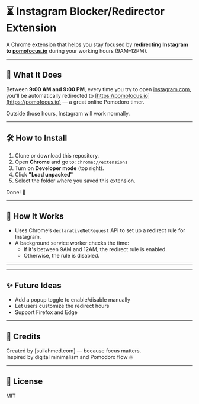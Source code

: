 # ⏳ Instagram Blocker/Redirector Extension

A Chrome extension that helps you stay focused by **redirecting Instagram to [pomofocus.io](https://pomofocus.io)** during your working hours (9AM–12PM).

---

## 📌 What It Does

Between **9:00 AM and 9:00 PM**, every time you try to open [instagram.com](https://instagram.com), you'll be automatically redirected to [https://pomofocus.io](https://pomofocus.io) — a great online Pomodoro timer.

Outside those hours, Instagram will work normally.

---

## 🛠 How to Install

1. Clone or download this repository.
2. Open **Chrome** and go to: `chrome://extensions`
3. Turn on **Developer mode** (top right).
4. Click **"Load unpacked"**
5. Select the folder where you saved this extension.

Done! 🎉

---

## 🔄 How It Works

- Uses Chrome’s `declarativeNetRequest` API to set up a redirect rule for Instagram.
- A background service worker checks the time:
  - If it's between 9AM and 12AM, the redirect rule is enabled.
  - Otherwise, the rule is disabled.

---

---

## ✨ Future Ideas

- Add a popup toggle to enable/disable manually
- Let users customize the redirect hours
- Support Firefox and Edge

---

## 🙌 Credits

Created by [suliahmed.com] — because focus matters.  
Inspired by digital minimalism and Pomodoro flow 🔥

---

## 📜 License

MIT

